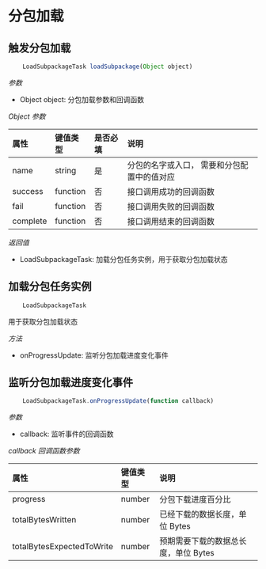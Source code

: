 # 分包加载

## 触发分包加载

```javascript
    LoadSubpackageTask loadSubpackage(Object object)
```

_参数_

* Object object: 分包加载参数和回调函数

_Object 参数_

| 属性 | 键值类型 | 是否必填 | 说明 |
| :--- | :--- | :--- | :--- |
| name | string | 是 | 分包的名字或入口， 需要和分包配置中的值对应 |
| success | function | 否 | 接口调用成功的回调函数 |
| fail | function | 否 | 接口调用失败的回调函数 |
| complete | function | 否 | 接口调用结束的回调函数 |

_返回值_

* LoadSubpackageTask: 加载分包任务实例，用于获取分包加载状态

## 加载分包任务实例

```javascript
    LoadSubpackageTask
```

用于获取分包加载状态

_方法_

* onProgressUpdate: 监听分包加载进度变化事件

## 监听分包加载进度变化事件

```javascript
    LoadSubpackageTask.onProgressUpdate(function callback)
```

_参数_

* callback: 监听事件的回调函数

_callback 回调函数参数_

| 属性 | 键值类型 | 说明 |
| :--- | :--- | :--- |
| progress | number | 分包下载进度百分比 |
| totalBytesWritten | number | 已经下载的数据长度，单位 Bytes |
| totalBytesExpectedToWrite | number | 预期需要下载的数据总长度，单位 Bytes |

